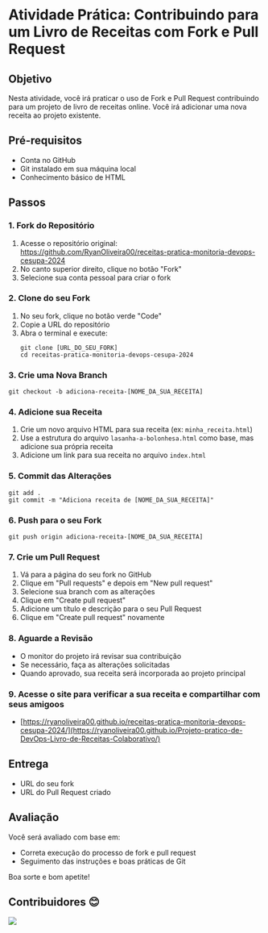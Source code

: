 # Atividade Prática: Contribuindo para um Livro de Receitas com Fork e Pull Request

## Objetivo
Nesta atividade, você irá praticar o uso de Fork e Pull Request contribuindo para um projeto de livro de receitas online. Você irá adicionar uma nova receita ao projeto existente.

## Pré-requisitos
- Conta no GitHub
- Git instalado em sua máquina local
- Conhecimento básico de HTML

## Passos

### 1. Fork do Repositório
1. Acesse o repositório original: https://github.com/RyanOliveira00/receitas-pratica-monitoria-devops-cesupa-2024
2. No canto superior direito, clique no botão "Fork"
3. Selecione sua conta pessoal para criar o fork

### 2. Clone do seu Fork
1. No seu fork, clique no botão verde "Code"
2. Copie a URL do repositório
3. Abra o terminal e execute:
   ```
   git clone [URL_DO_SEU_FORK]
   cd receitas-pratica-monitoria-devops-cesupa-2024
   ```

### 3. Crie uma Nova Branch
```
git checkout -b adiciona-receita-[NOME_DA_SUA_RECEITA]
```

### 4. Adicione sua Receita
1. Crie um novo arquivo HTML para sua receita (ex: `minha_receita.html`)
2. Use a estrutura do arquivo `lasanha-a-bolonhesa.html` como base, mas adicione sua própria receita
3. Adicione um link para sua receita no arquivo `index.html`

### 5. Commit das Alterações
```
git add .
git commit -m "Adiciona receita de [NOME_DA_SUA_RECEITA]"
```

### 6. Push para o seu Fork
```
git push origin adiciona-receita-[NOME_DA_SUA_RECEITA]
```

### 7. Crie um Pull Request
1. Vá para a página do seu fork no GitHub
2. Clique em "Pull requests" e depois em "New pull request"
3. Selecione sua branch com as alterações
4. Clique em "Create pull request"
5. Adicione um título e descrição para o seu Pull Request
6. Clique em "Create pull request" novamente

### 8. Aguarde a Revisão
- O monitor do projeto irá revisar sua contribuição
- Se necessário, faça as alterações solicitadas
- Quando aprovado, sua receita será incorporada ao projeto principal

### 9. Acesse o site para verificar a sua receita e compartilhar com seus amigoos
- [https://ryanoliveira00.github.io/receitas-pratica-monitoria-devops-cesupa-2024/](https://ryanoliveira00.github.io/Projeto-pratico-de-DevOps-Livro-de-Receitas-Colaborativo/)

## Entrega
- URL do seu fork
- URL do Pull Request criado

## Avaliação
Você será avaliado com base em:
- Correta execução do processo de fork e pull request
- Seguimento das instruções e boas práticas de Git

Boa sorte e bom apetite!

## Contribuidores 😊

<a href="https://github.com/Little-Panela/ComputacaoAmostra-Frontend/graphs/contributors">
  <img src="https://contrib.rocks/image?repo=RyanOliveira00/Projeto-pratico-de-DevOps-Livro-de-Receitas-Colaborativo" />
</a>
